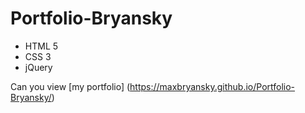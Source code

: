 # Portfolio-Bryansky
- HTML 5
- CSS 3
- jQuery

Can you view [my portfolio] (https://maxbryansky.github.io/Portfolio-Bryansky/)
